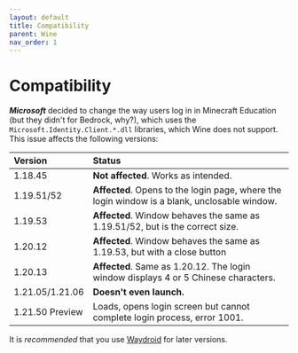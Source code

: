 ```yaml
---
layout: default
title: Compatibility
parent: Wine
nav_order: 1
---
```


# Compatibility

**_Microsoft_** decided to change the way users log in in Minecraft Education (but they didn't for Bedrock, why?), which uses the `Microsoft.Identity.Client.*.dll` libraries, which Wine does not support.
This issue affects the following versions:

| Version         | Status                                                                                      |
|:----------------|:--------------------------------------------------------------------------------------------|
| 1.18.45         | **Not affected**. Works as intended.                                                        |
| 1.19.51/52      | **Affected**. Opens to the login page, where the login window is a blank, unclosable window.|
| 1.19.53         | **Affected**. Window behaves the same as 1.19.51/52, but is the correct size.               |
| 1.20.12         | **Affected**. Window behaves the same as 1.19.53, but with a close button                   |
| 1.20.13         | **Affected**. Same as 1.20.12. The login window displays 4 or 5 Chinese characters.         |
| 1.21.05/1.21.06 | **Doesn't even launch.**                                                                    |
| 1.21.50 Preview | Loads, opens login screen but cannot complete login process, error 1001.                    |

It is _recommended_ that you use [Waydroid](https://mceelinux.github.io/docs/installing/waydroid.html) for later versions.